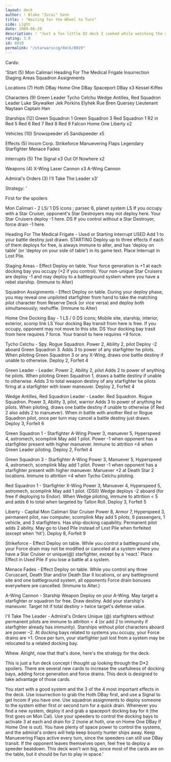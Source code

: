 ```yaml
---
layout: deck
author: ! Blake "Zurai" Senn
title: ! "Waiting for the Wheel to Turn"
side: Light
date: 2000-06-29
description: ! "Just a fun little D2 deck I cooked while watching the seconds pass to July 19; not expecting 5 reviews. All relevant spoilers included."
rating: 3.0
id: 8019
permalink: "/starwarsccg/deck/8019"
---
```

Cards: 

'Start (5)
Mon Calimari
Heading For The Medical Frigate
Insurrection
Staging Areas
Squadron Assignments

Locations (7)
Hoth DBay
Home One DBay
Spaceport DBay x3
Kessel
Kiffex

Characters (9)
Green Leader
Tycho Celchu
Wedge Antilles, Red Squadron Leader
Luke Skywalker
Jek Porkins
Elyhek Rue
Bren Quersey
Lieutenant Naytaan
Captain Han

Starships (12)
Green Squadron 1
Green Squadron 3
Red Squadron 1
R2 in Red 5
Red 6
Red 7
Red 8
Red 9
Falcon
Home One
Liberty x2

Vehicles (10)
Snowspeeder x5
Sandspeeder x5

Effects (5)
Incom Corp.
Strikeforce
Manuevering Flaps
Legendary Starfighter
Menace Fades

Interrupts (5)
The Signal x3
Out Of Nowhere x2

Weapons (4)
X-Wing Laser Cannon x3
A-Wing Cannon

Admiral's Orders (3)
I'll Take The Leader x3'

Strategy: '

First for the spoilers

Mon Calimari -
2 LS/ 1 DS icons ; parsec 6, planet system
LS If you occupy with a Star Cruiser, opponent's Star Destroyers may not deploy here. Your Star Cruisers deploy -1 here.
DS If you control without a Star Destroyer, force drain -1 here.

Heading For The Medical Frigate -
Used or Starting Interrupt
USED Add 1 to your battle destiny just drawn.
STARTING Deploy up to three effects if each of them deploys for free, is always immune to alter, and has 'deploy on table' (or 'deploy on your side of table') in its game text. Place Interrupt in Lost Pile.

Staging Areas -
Effect
Deploy on table. Your force generation is +1 at each docking bay you occupy (+2 if you control). Your non-unique Star Cruisers are deploy -1 and may deploy to a battleground system where you have a rebel starship. (Immune to Alter)

Squadron Assignments -
Effect
Deploy on table. During your deploy phase, you may reveal one unpiloted starfighter from hand to take the matching pilot character from Reserve Deck (or vice versa) and deploy both simultaneously; reshuffle. (Immune to Alter)

Home One Docking Bay -
1 LS / 0 DS icons; Mobile site, starship,  interior, exterior, scomp link
LS Your docking Bay transit from here is free. If you occupy, opponent may not move to this site.
DS Your docking bay trasit from here requires 7 force. Your transit to here requires +9 force.

Tycho Celchu -
Spy. Rogue Squadron.
Power 2, Ability 2, pilot
Deploy -2 aboard Green Squadron 3. Adds 3 to power of any starfighter he pilots. When piloting Green Squadron 3 or any X-Wing, draws one battle destiny if unable to otherwise.
Deploy 2, Forfeit 4

Green Leader -
Leader.
Power 2, Ability 2, pilot
Adds 2 to power of anything he pilots. When piloting Green Squadron 1, draws a battle destiny if unable to otherwise. Adds 3 to total weapon destiny of any starfighter he pilots firing at a starfighter with lower maneuver.
Deploy 2, Forfeit 4

Wedge Antilles, Red Squadron Leader -
Leader. Red Squadron. Rogue Squadron.
Power 3, Ability 3, pilot, warrior
Adds 3 to power of anything he pilots. When piloting, draws one battle destiny if unable to otherwise (if Red 2 also adds 2 to manuever). When in battle with another Red or Rogue Squadron pilot, once per turn may cancel a battle destiny just drawn.
Deploy 3, Forfeit 6

Green Squadron 1 -
Starfighter  A-Wing
Power 3, manuever 5, Hyperspeed 4, astromech, scomplink
May add 1 pilot. Power -1 when opponent has a starfighter present with higher manuever. Immune to attrition <4 when Green Leader piloting.
Deploy 2, Forfeit 4

Green Squadron 3 -
Starfighter  A-Wing
Power 3, Manuever 5, Hyperspeed 4, astromech, scomplink
May add 1 pilot. Power -1 when opponent has a starfighter present with higher manuever. Manuever +2 at Death Star 2 locations. Immune to attrition <4 when Tycho Celchu piloting.

Red Squadron 1 -
Starfighter  X-Wing
Power 3, Manuever 4, Hyperspeed 5, astromech, scomplink
May add 1 pilot. {DSII} Wedge deploys -2 aboard (for free if deploying to Endor). When Wedge piloting, immune to attrition < 5 and adds 6 to total when targeted by Tallon Roll.
Deploy 3, Forfeit 5

Liberty -
Capital  Mon Calimari Star Cruiser
Power 8, Armor 7, Hyperspeed 3, permanent pilot, nav computer, scomplink
May add 5 pilots, 6 passengers, 1 vehicle, and 3 starfighters. Has ship-docking capability. Permanent pilot adds 2 ability. May go to Used Pile instead of Lost Pile when forfeited (except when 'hit').
Deploy 8, Forfeit 9

Strikeforce -
Effect
Deploy on table. While you control a battleground site, your Force drain may not be modified or canceled at a system where you have a Star Cruiser or unique(@) starfighter, except by a 'react.' Place Effect in Used Pile if you lose a battle at a system.

Menace Fades -
Effect
Deploy on table. While you control any three Coruscant, Death Star and/or Death Star II locations, or any battleground site and one battleground system, all opponents Force drain bonuses everywhere are cancelled. (Immune to Alter.)

A-Wing Cannon -
Starship Weapon
Deploy on your A-Wing. May target a starfighter or squadron for free. Draw destiny. Add your starship's maneuver. Target hit if total destiny > twice target's defense value.

I'll Take The Leader -
Admiral's Orders
Unique (@) starfighters without permanent pilots are immune to attrition < 4 (or add 2 to immunity if starfighter already has immunity). Starships without pilot characters aboard are power &#8211;2. At docking bays related to systems you occupy, your Force drains are +1. Once per turn, your starfighter just lost from a system may be relocated to a related docking bay.

Whew. Alright, now that that's done, here's the strategy for the deck.

This is just a fun deck concept I thought up looking through the D*2 spoilers. There are several new cards to increase the usefulness of docking bays, adding force generation and force drains. This deck is designed to take advantage of those cards.

You start with a good system and the 3 of the 4 most important effects in the deck. Use insurrection to grab the Hoth DBay first, and use a Signal to get Incom if you have one. Use squadron assignments to deploy someone to the system either first or second turn for a quick drain. Whenever you find a new system, deploy it and grab a spaceport docking bay for it (the first goes on Mon Cal). Use your speeders to control the docking bays to activate 3 at each and drain for 2 (none at hoth, one on Home One  DBay if Home One is out). You have plenty of space power to control the systems, and the admiral's orders will help keep bounty hunter ships away. Keep Manuevering Flaps active every turn, since the speeders can still use DBay transit. If the opponent leaves themselves open, feel free to deploy a speeder beatdown. This deck won't win big, since most of the cards are on the table, but it should be fun to play in space.'
